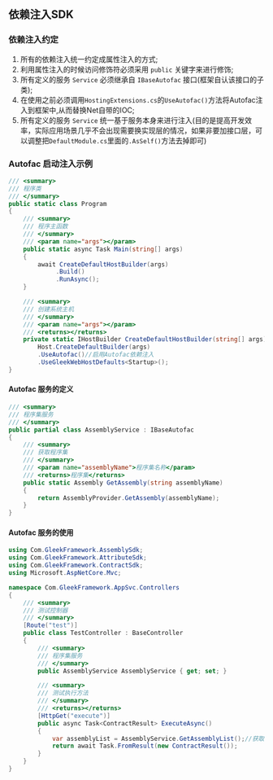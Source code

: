## 依赖注入SDK

### 依赖注入约定
1. 所有的依赖注入统一约定成属性注入的方式;
2. 利用属性注入的时候访问修饰符必须采用 `public` 关键字来进行修饰;
3. 所有定义的服务 `Service` 必须继承自 `IBaseAutofac` 接口(框架自认该接口的子类);
4. 在使用之前必须调用`HostingExtensions.cs`的`UseAutofac()`方法将Autofac注入到框架中,从而替换Net自带的IOC;
5. 所有定义的服务 `Service` 统一基于服务本身来进行注入(目的是提高开发效率，实际应用场景几乎不会出现需要换实现层的情况，如果非要加接口层，可以调整把`DefaultModule.cs`里面的`.AsSelf()`方法去掉即可)

### Autofac 启动注入示例
``` C#
/// <summary>
/// 程序类
/// </summary>
public static class Program
{
    /// <summary>
    /// 程序主函数
    /// </summary>
    /// <param name="args"></param>
    public static async Task Main(string[] args)
    {
        await CreateDefaultHostBuilder(args)
             .Build()
             .RunAsync();
    }

    /// <summary>
    /// 创建系统主机
    /// </summary>
    /// <param name="args"></param>
    /// <returns></returns>
    private static IHostBuilder CreateDefaultHostBuilder(string[] args) =>
        Host.CreateDefaultBuilder(args)
        .UseAutofac()//启用Autofac依赖注入
        .UseGleekWebHostDefaults<Startup>();
}
```

#### Autofac 服务的定义
``` C#
/// <summary>
/// 程序集服务
/// </summary>
public partial class AssemblyService : IBaseAutofac
{
    /// <summary>
    /// 获取程序集
    /// </summary>
    /// <param name="assemblyName">程序集名称</param>
    /// <returns>程序集</returns>
    public static Assembly GetAssembly(string assemblyName)
    {
        return AssemblyProvider.GetAssembly(assemblyName);
    }
}
```

#### Autofac 服务的使用
``` C#
using Com.GleekFramework.AssemblySdk;
using Com.GleekFramework.AttributeSdk;
using Com.GleekFramework.ContractSdk;
using Microsoft.AspNetCore.Mvc;

namespace Com.GleekFramework.AppSvc.Controllers
{
    /// <summary>
    /// 测试控制器
    /// </summary>
    [Route("test")]
    public class TestController : BaseController
    {
        /// <summary>
        /// 程序集服务
        /// </summary>
        public AssemblyService AssemblyService { get; set; }

        /// <summary>
        /// 测试执行方法
        /// </summary>
        /// <returns></returns>
        [HttpGet("execute")]
        public async Task<ContractResult> ExecuteAsync()
        {
            var assemblyList = AssemblyService.GetAssemblyList();//获取执行目录下所有的程序集列表
            return await Task.FromResult(new ContractResult());
        }
    }
}
```
